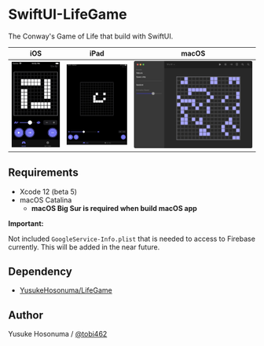 # SwiftUI-LifeGame

The Conway's Game of Life that build with SwiftUI.

|iOS|iPad|macOS|
|--|--|--|
|<img src="./Image/screenshot-ios.png" width="160px">|<img src="./Image/screenshot-ipad.png" width="200px">|<img src="./Image/screenshot-mac.png" width="400px">|

## Requirements

- Xcode 12 (beta 5)
- macOS Catalina
  - **macOS Big Sur is required when build macOS app**

**Important:**

Not included `GoogleService-Info.plist` that is needed to access to Firebase currently.
This will be added in the near future.

## Dependency

- [YusukeHosonuma/LifeGame](https://github.com/YusukeHosonuma/LifeGame)

## Author

Yusuke Hosonuma / [@tobi462](https://twitter.com/tobi462)
